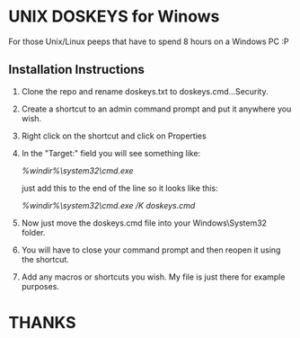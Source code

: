 # UNIX DOSKEYS for Winows
For those Unix/Linux peeps that have to spend 8 hours on a Windows PC :P

## Installation Instructions
1.  Clone the repo and rename doskeys.txt to doskeys.cmd...Security. 
2.  Create a shortcut to an admin command prompt and put it anywhere you wish.
3.  Right click on the shortcut and click on Properties
4.  In the "Target:" field you will see something like:

    *%windir%\system32\cmd.exe*
    
    just add this to the end of the line so it looks like this:

    *%windir%\system32\cmd.exe /K doskeys.cmd*

5.  Now just move the doskeys.cmd file into your Windows\System32 folder.
6.  You will have to close your command prompt and then reopen it using the shortcut.
7.  Add any macros or shortcuts you wish. My file is just there for example purposes.


# THANKS

